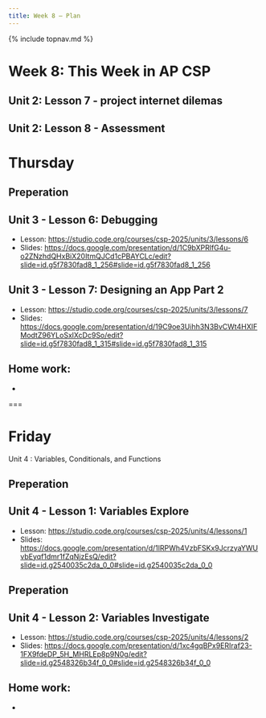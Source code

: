 ```yaml
---
title: Week 8 — Plan
---
```

{% include topnav.md %}

# Week 8: This Week in AP CSP

## Unit 2: Lesson 7 - project internet dilemas
## Unit 2: Lesson 8 - Assessment




# Thursday 
## Preperation

## Unit 3 - Lesson 6: Debugging

- Lesson: https://studio.code.org/courses/csp-2025/units/3/lessons/6
- Slides: https://docs.google.com/presentation/d/1C9bXPRlfG4u-o2ZNzhdQHxBiX20ItmQJCd1cPBAYCLc/edit?slide=id.g5f7830fad8_1_256#slide=id.g5f7830fad8_1_256



## Unit 3 - Lesson 7: Designing an App Part 2
- Lesson: https://studio.code.org/courses/csp-2025/units/3/lessons/7
- Slides: https://docs.google.com/presentation/d/19C9oe3Uihh3N3BvCWt4HXIFModtZ96YLoSxlXcDc9So/edit?slide=id.g5f7830fad8_1_315#slide=id.g5f7830fad8_1_315

## Home work:
- 
===

# Friday
Unit 4 : Variables, Conditionals, and Functions

## Preperation

## Unit 4 - Lesson 1: Variables Explore
- Lesson: https://studio.code.org/courses/csp-2025/units/4/lessons/1
- Slides: https://docs.google.com/presentation/d/1lRPWh4VzbFSKx9JcrzyaYWUvbEyqf1dmr1fZqNjzEsQ/edit?slide=id.g2540035c2da_0_0#slide=id.g2540035c2da_0_0

## Preperation

## Unit 4 - Lesson 2: Variables Investigate
- Lesson: https://studio.code.org/courses/csp-2025/units/4/lessons/2
- Slides: https://docs.google.com/presentation/d/1xc4gqBPx9ERIraf23-1FX9fdeDP_5H_MHRLEp8p9N0g/edit?slide=id.g2548326b34f_0_0#slide=id.g2548326b34f_0_0

## Home work:
- 